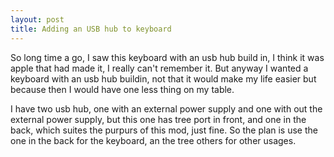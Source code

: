 ```yaml
---
layout: post
title: Adding an USB hub to keyboard
---
```

So long time a go, I saw this keyboard with an usb hub build in, I think it was apple that had made it, I really can't remember it. But anyway I wanted a keyboard with an usb hub buildin, not that it would make my life easier but because then I would have one less thing on my table.

I have two usb hub, one with an external power supply and one with out the external power supply, but this one has tree port in front, and one in the back, which suites the purpurs of this mod, just fine.
So the plan is use the one in the back for the keyboard, an the tree others for other usages.
